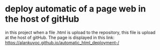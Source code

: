 # deploy automatic of a page web in the host of gitHub
in this project when a file .html is upload to the repository, this file is upload at the host of gitHub.
The page is displayed in this link: https://alankuyoc.github.io/automatic_html_deployment-/
